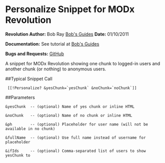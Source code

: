 Personalize Snippet for MODx Revolution
=======================================

**Revolution Author:** Bob Ray [Bob's Guides](http://bobsguides.com)
**Date:**   01/10/2011

**Documentation:** See tutorial at [Bob's Guides](http://bobsguides.com/personalize-tutorial.html)

**Bugs and Requests:** [GitHub](https://github.com/BobRay/Personalize/issues)

A snippet for MODx Revolution showing one chunk to logged-in users and
another chunk (or nothing) to anonymous users.

##Typical Snippet Call


     [[!Personalize? &yesChunk=`yesChunk` &noChunk=`noChunk`]]

##Parameters

    &yesChunk  -- (optional) Name of yes chunk or inline HTML

    &noChunk   -- (optional) Name of no chunk or inline HTML

    &ph        -- (optional) Placeholder for user name (will not be available in no chunk)

    &fullName  -- (optional) Use full name instead of username for placeholder

    &ifIds     -- (optional) Comma-separated list of users to show yesChunk to

